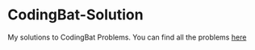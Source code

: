 # CodingBat-Solution
My solutions to CodingBat Problems. You can find all the problems [here](https://codingbat.com/java)
